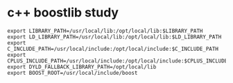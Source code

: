 c++ boostlib study
==================


    export LIBRARY_PATH=/usr/local/lib:/opt/local/lib:$LIBRARY_PATH
    export LD_LIBRARY_PATH=/usr/local/lib:/opt/local/lib:$LD_LIBRARY_PATH
    export C_INCLUDE_PATH=/usr/local/include:/opt/local/include:$C_INCLUDE_PATH
    export CPLUS_INCLUDE_PATH=/usr/local/include:/opt/local/include:$CPLUS_INCLUDE_PATH
    export DYLD_FALLBACK_LIBRARY_PATH=/opt/local/lib
    export BOOST_ROOT=/usr/local/include/boost

